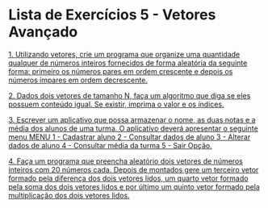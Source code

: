 # Lista de Exercícios 5 - Vetores Avançado

[1. Utilizando  vetores,  crie  um  programa  que  organize  uma  quantidade  qualquer  de  números inteiros  fornecidos  de  forma  aleatória  da  seguinte  forma:  primeiro  os  números  pares  em ordem crescente e depois os números ímpares em ordem decrescente.](1.cpp)

[2. Dados dois vetores de tamanho N, faça um algoritmo que diga se eles possuem conteúdo igual. Se existir, imprima o valor e os índices.](2.cpp)

[3. Escrever  um  aplicativo  que  possa  armazenar  o  nome,  as  duas  notas  e  a  média  dos  alunos de uma turma. O aplicativo deverá apresentar o seguinte menu MENU 1 - Cadastrar aluno 2 - Consultar dados de aluno 3 - Alterar dados de aluno 4 - Consultar média da turma 5 - Sair Opção.](3.cpp)

[4. Faça  um  programa  que  preencha  aleatório  dois  vetores  de  números  inteiros  com  20 números cada. Depois de montados gere um terceiro vetor formado pela diferença dos dois vetores lidos, um quarto vetor formado pela soma dos dois vetores lidos e por último um quinto vetor formado pela multiplicação dos dois vetores lidos.](4.cpp)
